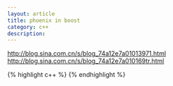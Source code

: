 ```yaml
---
layout: article
title: phoenix in boost
category: c++
description: 
---
```


http://blog.sina.com.cn/s/blog_74a12e7a01013971.html
http://blog.sina.com.cn/s/blog_74a12e7a010169tr.html

{% highlight c++ %}
{% endhighlight %}


